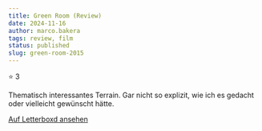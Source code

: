 ```yaml
---
title: Green Room (Review)
date: 2024-11-16
author: marco.bakera
tags: review, film
status: published
slug: green-room-2015
---
```


⭐ 3

Thematisch interessantes Terrain. Gar nicht so explizit, wie ich es gedacht oder vielleicht gewünscht hätte.

[Auf Letterboxd ansehen](https://boxd.it/7OFLMT)

